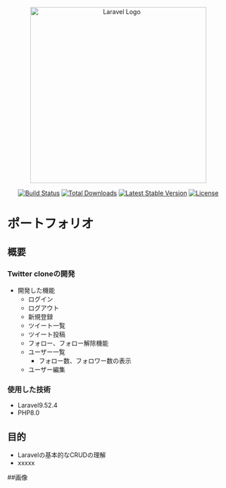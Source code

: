<p align="center"><a href="https://laravel.com" target="_blank"><img src="https://raw.githubusercontent.com/laravel/art/master/logo-lockup/5%20SVG/2%20CMYK/1%20Full%20Color/laravel-logolockup-cmyk-red.svg" width="400" alt="Laravel Logo"></a></p>

<p align="center">
<a href="https://github.com/laravel/framework/actions"><img src="https://github.com/laravel/framework/workflows/tests/badge.svg" alt="Build Status"></a>
<a href="https://packagist.org/packages/laravel/framework"><img src="https://img.shields.io/packagist/dt/laravel/framework" alt="Total Downloads"></a>
<a href="https://packagist.org/packages/laravel/framework"><img src="https://img.shields.io/packagist/v/laravel/framework" alt="Latest Stable Version"></a>
<a href="https://packagist.org/packages/laravel/framework"><img src="https://img.shields.io/packagist/l/laravel/framework" alt="License"></a>
</p>

# ポートフォリオ
## 概要
### Twitter cloneの開発
- 開発した機能
  - ログイン
  - ログアウト
  - 新規登録
  - ツイート一覧
  - ツイート投稿
  - フォロー、フォロー解除機能
  - ユーザー一覧
    - フォロー数、フォロワー数の表示
  - ユーザー編集

### 使用した技術
- Laravel9.52.4
- PHP8.0

## 目的
- Laravelの基本的なCRUDの理解
- xxxxx

##画像
